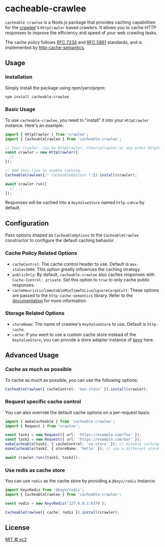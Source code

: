 # cacheable-crawlee

`cacheable-crawlee` is a Node.js package that provides caching capabilities for the [crawlee](https://crawlee.dev/)'s `HttpCrawler` based crawlers.  It allows you to cache HTTP responses to improve the efficiency and speed of your web crawling tasks.

The cache policy follows [RFC 7234](https://tools.ietf.org/html/rfc7234) and [RFC 5861](https://tools.ietf.org/html/rfc5861) standards, and is implemented by [http-cache-semantics](https://www.npmjs.com/package/http-cache-semantics).

## Usage

### Installation

Simply install the package using npm/yarn/pnpm:

```sh
npm install cacheable-crawlee
```

### Basic Usage

To use `cacheable-crawlee`, you need to "install" it into your `HttpCrawler` instance. Here's an example:

```typescript
import { HttpCrawler } from 'crawlee';
import { CacheableCrawlee } from 'cacheable-crawlee';

// Your crawler. Can be HttpCrawler, CheerioCrawler or any other HttpCrawler based crawler
const crawler = new HttpCrawler({
  // ...
});

// Add this line to enable caching
CacheableCrawlee({/* CacheableOptions */}).install(crawler);

await crawler.run([
  // ...
]);
```

Responses will be cached into a `KeyValueStore` named `http-cahce` by default.

## Configuration

Pass options shaped as `CacheableOptions` to the `CacheableCrawlee` constructor to configure the default caching behavior.

### Cache Policy Related Options

- `cacheControl`: The cache control header to use. Default is `max-stale=3600`. This option greatly influences the caching strategy.
- `publicOnly`: By default, `cacheable-crawlee` also caches responses with `Cache-Control: private`. Set this option to `true` to only cache public responses.
- `cacheHeuristic`/`immutableMinTimeToLive`/`ignoreCargoCult`:  These options are passed to the `http-cache-semantics` library. Refer to the [documentation](https://www.npmjs.com/package/http-cache-semantics) for more information.
 
### Storage Related Options

- `storeName`: The name of crawlee's `KeyValueStore` to use. Default is `http-cache`.
- `cache`: If you want to use a custom cache store instead of the `KeyValueStore`, you can provide a store adapter instance of [keyv](https://www.npmjs.com/package/keyv) here.

## Advanced Usage


### Cache as much as possible

To cache as much as possible, you can use the following options:

```typescript
CacheableCrawlee({ cacheControl: 'max-stale' }).install(crawler);
```

### Request specific cache control

You can also override the default cache options on a per-request basis:

```typescript
import { makeCacheable } from 'cacheable-crawlee';
import { Request } from 'crawlee';

const task1 = new Request({ url: 'https://example.com/foo' });
const task2 = new Request({ url: 'https://example.com/bar' });
makeCacheable(task1, { cacheControl: 'no-store' }); // disable caching for task1
makeCacheable(task2, { storeName: 'hello' }); // use a different store for task2

await crawler.run([task1, task2]); 
```

### Use redis as cache store

You can use `redis` as the cache store by providing a `@keyv/redis` instance:

```typescript
import KeyvRedis from '@keyv/redis';
import { CacheableCrawlee } from 'cacheable-crawlee';

const redis = new KeyvRedis('127.0.0.1:6379');

CacheableCrawlee({ cache: redis }).install(crawler);
```

## License

[MIT ©️ xc2](https://tldr.ws/mitxc2)